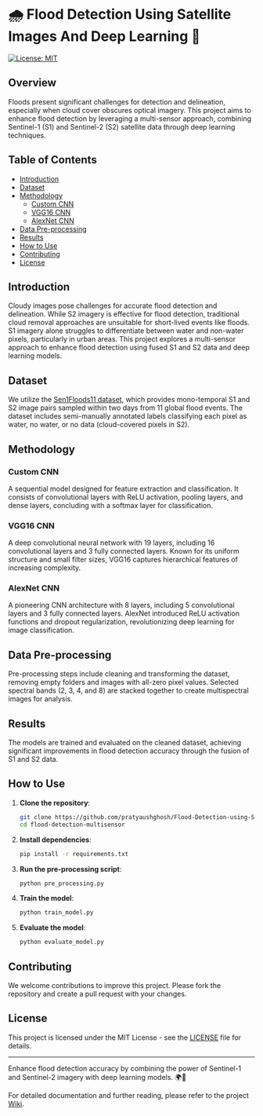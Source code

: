 # 🌧️ Flood Detection Using Satellite Images And Deep Learning 🌊

[![License: MIT](https://img.shields.io/badge/License-MIT-yellow.svg)](https://opensource.org/licenses/MIT)

## Overview

Floods present significant challenges for detection and delineation, especially when cloud cover obscures optical imagery. This project aims to enhance flood detection by leveraging a multi-sensor approach, combining Sentinel-1 (S1) and Sentinel-2 (S2) satellite data through deep learning techniques.

## Table of Contents

- [Introduction](#introduction)
- [Dataset](#dataset)
- [Methodology](#methodology)
  - [Custom CNN](#custom-cnn)
  - [VGG16 CNN](#vgg16-cnn)
  - [AlexNet CNN](#alexnet-cnn)
- [Data Pre-processing](#data-pre-processing)
- [Results](#results)
- [How to Use](#how-to-use)
- [Contributing](#contributing)
- [License](#license)

## Introduction

Cloudy images pose challenges for accurate flood detection and delineation. While S2 imagery is effective for flood detection, traditional cloud removal approaches are unsuitable for short-lived events like floods. S1 imagery alone struggles to differentiate between water and non-water pixels, particularly in urban areas. This project explores a multi-sensor approach to enhance flood detection using fused S1 and S2 data and deep learning models.

## Dataset

We utilize the [Sen1Floods11 dataset](https://mlhub.earth/data/sen12floods), which provides mono-temporal S1 and S2 image pairs sampled within two days from 11 global flood events. The dataset includes semi-manually annotated labels classifying each pixel as water, no water, or no data (cloud-covered pixels in S2).

## Methodology

### Custom CNN

A sequential model designed for feature extraction and classification. It consists of convolutional layers with ReLU activation, pooling layers, and dense layers, concluding with a softmax layer for classification.

### VGG16 CNN

A deep convolutional neural network with 19 layers, including 16 convolutional layers and 3 fully connected layers. Known for its uniform structure and small filter sizes, VGG16 captures hierarchical features of increasing complexity.

### AlexNet CNN

A pioneering CNN architecture with 8 layers, including 5 convolutional layers and 3 fully connected layers. AlexNet introduced ReLU activation functions and dropout regularization, revolutionizing deep learning for image classification.

## Data Pre-processing

Pre-processing steps include cleaning and transforming the dataset, removing empty folders and images with all-zero pixel values. Selected spectral bands (2, 3, 4, and 8) are stacked together to create multispectral images for analysis.

## Results

The models are trained and evaluated on the cleaned dataset, achieving significant improvements in flood detection accuracy through the fusion of S1 and S2 data.

## How to Use

1. **Clone the repository**:
    ```bash
    git clone https://github.com/pratyaushghosh/Flood-Detection-using-Satellite-Images-And-Deep-Learning.git
    cd flood-detection-multisensor
    ```

2. **Install dependencies**:
    ```bash
    pip install -r requirements.txt
    ```

3. **Run the pre-processing script**:
    ```bash
    python pre_processing.py
    ```

4. **Train the model**:
    ```bash
    python train_model.py
    ```

5. **Evaluate the model**:
    ```bash
    python evaluate_model.py
    ```

## Contributing

We welcome contributions to improve this project. Please fork the repository and create a pull request with your changes.

## License

This project is licensed under the MIT License - see the [LICENSE](LICENSE) file for details.

---

Enhance flood detection accuracy by combining the power of Sentinel-1 and Sentinel-2 imagery with deep learning models. 🌍🚀

For detailed documentation and further reading, please refer to the project [Wiki](https://github.com/yourusername/flood-detection-multisensor/wiki).

